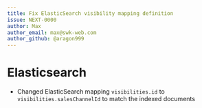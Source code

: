 ```yaml
---
title: Fix ElasticSearch visibility mapping definition
issue: NEXT-0000
author: Max
author_email: max@swk-web.com
author_github: @aragon999
---
```

# Elasticsearch
* Changed ElasticSearch mapping `visibilities.id` to `visibilities.salesChannelId` to match the indexed documents
